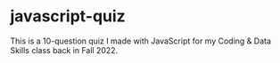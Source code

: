 # javascript-quiz
This is a 10-question quiz I made with JavaScript for my Coding &amp; Data Skills class back in Fall 2022.
